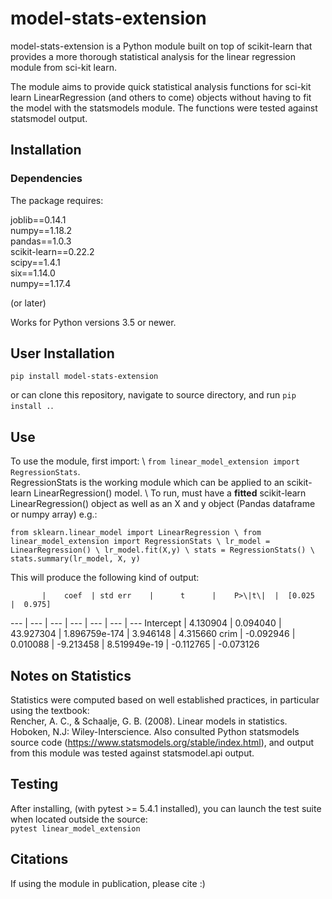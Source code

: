 # model-stats-extension
model-stats-extension is a Python module built on top of scikit-learn that
provides a more thorough statistical analysis for the linear regression
module from sci-kit learn. 

The module aims to provide quick 
statistical analysis functions for sci-kit learn LinearRegression 
(and others to come) objects without having to fit the model
with the statsmodels module. The functions were tested against
statsmodel output.


## Installation
### Dependencies

The package requires: 

joblib==0.14.1 \
numpy==1.18.2 \
pandas==1.0.3 \
scikit-learn==0.22.2\
scipy==1.4.1 \
six==1.14.0 \
numpy==1.17.4 

(or later)

Works for Python versions 3.5 or newer. 

## User Installation
`pip install model-stats-extension`

or can clone this repository, navigate to source directory, and run
`pip install .`.


## Use
To use the module, first import: \ `from linear_model_extension import RegressionStats`. \
RegressionStats is the working module which can be applied to an scikit-learn LinearRegression() model. \ 
To run, must have a **fitted** scikit-learn LinearRegression() object as well as an X and y object 
(Pandas dataframe or numpy array) e.g.:

`from sklearn.linear_model import LinearRegression \
from linear_model_extension import RegressionStats \
lr_model = LinearRegression() \
lr_model.fit(X,y) \
stats = RegressionStats() \
stats.summary(lr_model, X, y)`

This will produce the following kind of output:

           |    coef  | std err    |      t      |    P>\|t\|  |  [0.025  |  0.975]
  ---      | --- | --- | --- | --- | --- | --- 
Intercept | 4.130904 | 0.094040 | 43.927304 | 1.896759e-174 | 3.946148 | 4.315660
crim     | -0.092946 | 0.010088 | -9.213458 | 8.519949e-19 | -0.112765 | -0.073126 


## Notes on Statistics
Statistics were computed based on well established practices, in particular using the textbook: \
Rencher, A. C., & Schaalje, G. B. (2008). Linear models in statistics. Hoboken, N.J: Wiley-Interscience.
Also consulted Python statsmodels source code (https://www.statsmodels.org/stable/index.html), and 
output from this module was tested against statsmodel.api output.


## Testing
After installing, (with pytest >= 5.4.1 installed), you can launch the
test suite when located outside the source:\
`pytest linear_model_extension`

## Citations
If using the module in publication, please cite :) 




